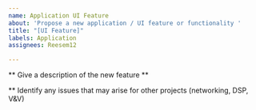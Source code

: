 ```yaml
---
name: Application UI Feature
about: 'Propose a new application / UI feature or functionality '
title: "[UI Feature]"
labels: Application
assignees: Reesem12

---
```


** Give a description of the new feature **

** Identify any issues that may arise for other projects (networking, DSP, V&V)
